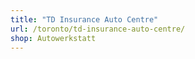 ```yaml
---
title: "TD Insurance Auto Centre"
url: /toronto/td-insurance-auto-centre/
shop: Autowerkstatt
---
```

